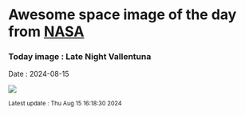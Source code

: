 
# Awesome space image of the day from [NASA](https://api.nasa.gov/)

### Today image : Late Night Vallentuna
Date : 2024-08-15

![](https://apod.nasa.gov/apod/image/2408/PerseidM45Aurora_Heden1024.jpg)

<small>Latest update : Thu Aug 15 16:18:30 2024</small>
        